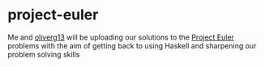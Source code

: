 # project-euler
Me and [oliverg13](https://github.com/oliverg13) will be uploading our solutions to the [Project Euler](https://projecteuler.net/) problems with the aim of getting back to using Haskell and sharpening our problem solving skills
